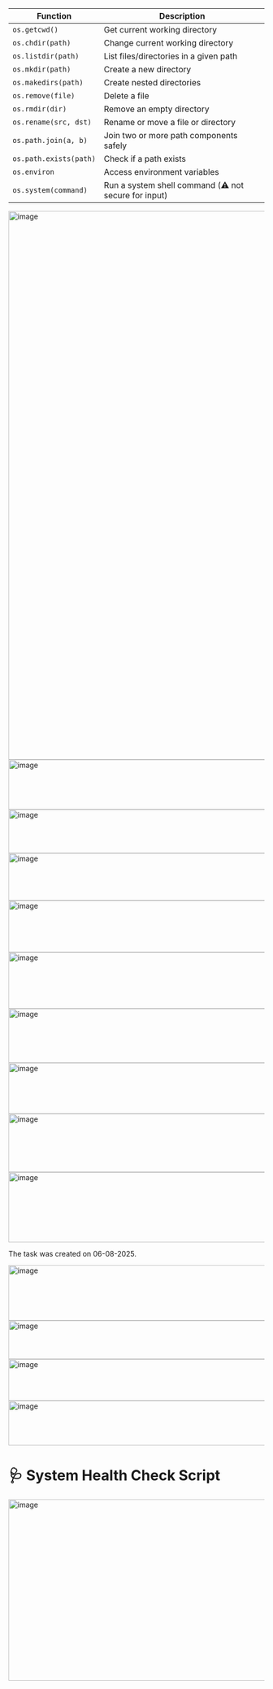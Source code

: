 | Function               | Description                                          |
| ---------------------- | ---------------------------------------------------- |
| `os.getcwd()`          | Get current working directory                        |
| `os.chdir(path)`       | Change current working directory                     |
| `os.listdir(path)`     | List files/directories in a given path               |
| `os.mkdir(path)`       | Create a new directory                               |
| `os.makedirs(path)`    | Create nested directories                            |
| `os.remove(file)`      | Delete a file                                        |
| `os.rmdir(dir)`        | Remove an empty directory                            |
| `os.rename(src, dst)`  | Rename or move a file or directory                   |
| `os.path.join(a, b)`   | Join two or more path components safely              |
| `os.path.exists(path)` | Check if a path exists                               |
| `os.environ`           | Access environment variables                         |
| `os.system(command)`   | Run a system shell command (⚠️ not secure for input) |


<img width="1920" height="1080" alt="image" src="https://github.com/user-attachments/assets/b97ea0f9-ecf5-4337-846c-2f33c5724122" />


<img width="682" height="98" alt="image" src="https://github.com/user-attachments/assets/b02af21d-ba12-4e44-b040-a8ba6a982ff3" />



<img width="613" height="86" alt="image" src="https://github.com/user-attachments/assets/6c16f239-eb50-451e-ab21-d6fa2b7c09c9" />



<img width="579" height="93" alt="image" src="https://github.com/user-attachments/assets/27bc1589-922f-4a5c-8491-a8f2b55149dd" />


<img width="810" height="102" alt="image" src="https://github.com/user-attachments/assets/ce8ffb5d-7990-4c8f-85bf-16b9b4487ffa" />



<img width="896" height="111" alt="image" src="https://github.com/user-attachments/assets/2bce4a26-8d19-40fa-89e2-8485a58ec906" />




<img width="866" height="107" alt="image" src="https://github.com/user-attachments/assets/8ca31442-c1d4-4f15-9cf1-d9721d62f977" />




<img width="634" height="100" alt="image" src="https://github.com/user-attachments/assets/4d6169c4-4a28-4b07-95b4-f81dafece70a" />



<img width="744" height="115" alt="image" src="https://github.com/user-attachments/assets/84c81ca0-6900-4215-b802-01bbb487d1e4" />



<img width="913" height="138" alt="image" src="https://github.com/user-attachments/assets/58b2c90a-d3f1-4efb-9376-d7fd36bbfcf0" />




The task was created on 06-08-2025.


<img width="691" height="109" alt="image" src="https://github.com/user-attachments/assets/7005fbe2-bd63-45db-a1f3-8465bb5205ae" />




<img width="759" height="76" alt="image" src="https://github.com/user-attachments/assets/0c6e0c95-f382-4c5e-9107-4b72ab4e040c" />





<img width="745" height="82" alt="image" src="https://github.com/user-attachments/assets/01bba40d-3430-42a4-8a68-5c4f8a4d7360" />




<img width="736" height="88" alt="image" src="https://github.com/user-attachments/assets/70fdaf19-0609-4625-afd0-f87323db4571" />




# 🩺 System Health Check Script


<img width="1207" height="357" alt="image" src="https://github.com/user-attachments/assets/bd3f9e49-b926-4b80-aebc-75245ed24564" />
















